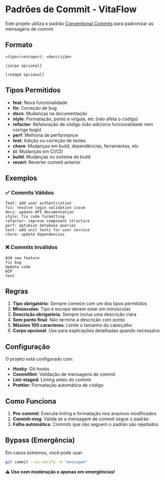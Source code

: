 # Padrões de Commit - VitaFlow

Este projeto utiliza o padrão [Conventional Commits](https://www.conventionalcommits.org/) para padronizar as mensagens de commit.

## Formato

```
<tipo>(<escopo>): <descrição>

[corpo opcional]

[rodapé opcional]
```

## Tipos Permitidos

- **feat**: Nova funcionalidade
- **fix**: Correção de bug
- **docs**: Mudanças na documentação
- **style**: Formatação, ponto e vírgula, etc (não afeta o código)
- **refactor**: Refatoração de código (não adiciona funcionalidade nem corrige bugs)
- **perf**: Melhoria de performance
- **test**: Adição ou correção de testes
- **chore**: Mudanças em build, dependências, ferramentas, etc
- **ci**: Mudanças em CI/CD
- **build**: Mudanças no sistema de build
- **revert**: Reverter commit anterior

## Exemplos

### ✅ Commits Válidos

```
feat: add user authentication
fix: resolve login validation issue
docs: update API documentation
style: fix code formatting
refactor: improve component structure
perf: optimize database queries
test: add unit tests for user service
chore: update dependencies
```

### ❌ Commits Inválidos

```
Add new feature
fix bug
Update code
WIP
test
```

## Regras

1. **Tipo obrigatório**: Sempre comece com um dos tipos permitidos
2. **Minúsculas**: Tipo e escopo devem estar em minúsculas
3. **Descrição obrigatória**: Sempre inclua uma descrição clara
4. **Sem ponto final**: Não termine a descrição com ponto
5. **Máximo 100 caracteres**: Limite o tamanho do cabeçalho
6. **Corpo opcional**: Use para explicações detalhadas quando necessário

## Configuração

O projeto está configurado com:

- **Husky**: Git hooks
- **Commitlint**: Validação de mensagens de commit
- **Lint-staged**: Linting antes do commit
- **Prettier**: Formatação automática de código

## Como Funciona

1. **Pre-commit**: Executa linting e formatação nos arquivos modificados
2. **Commit-msg**: Valida se a mensagem de commit segue o padrão
3. **Falha automática**: Commits que não seguem o padrão são rejeitados

## Bypass (Emergência)

Em casos extremos, você pode usar:

```bash
git commit --no-verify -m "mensagem"
```

⚠️ **Use com moderação e apenas em emergências!**
